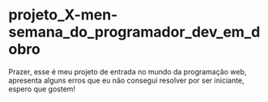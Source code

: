# projeto_X-men-semana_do_programador_dev_em_dobro
Prazer, esse é meu projeto de entrada no mundo da programação web, apresenta alguns erros que eu não consegui resolver por ser iniciante, espero que gostem!
